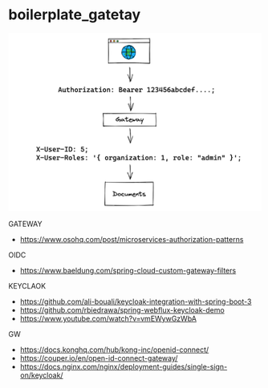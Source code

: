 # boilerplate_gatetay

![](./gateway_authentication_pattern.png)

GATEWAY
- https://www.osohq.com/post/microservices-authorization-patterns

OIDC
- https://www.baeldung.com/spring-cloud-custom-gateway-filters

KEYCLAOK
- https://github.com/ali-bouali/keycloak-integration-with-spring-boot-3
- https://github.com/rbiedrawa/spring-webflux-keycloak-demo
- https://www.youtube.com/watch?v=vmEWywGzWbA

GW
- https://docs.konghq.com/hub/kong-inc/openid-connect/
- https://couper.io/en/open-id-connect-gateway/
- https://docs.nginx.com/nginx/deployment-guides/single-sign-on/keycloak/
